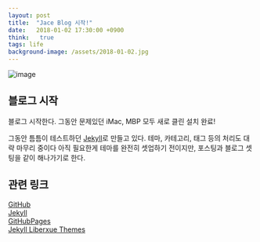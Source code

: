 ```yaml
---
layout: post
title:  "Jace Blog 시작!"
date:   2018-01-02 17:30:00 +0900
think:   true
tags: life
background-image: /assets/2018-01-02.jpg
---
```

![image](/assets/2018-01-02.jpg)

## 블로그 시작

블로그 시작한다. 그동안 문제있던 iMac, MBP 모두 새로 클린 설치 완료!

그동안 틈틈이 테스트하던 [Jekyll](https://jekyllrb.com)로 만들고 있다. 테마, 카테고리, 태그 등의 처리도 대략 마무리 중이다 아직 필요한게 테마를 완전히 셋업하기 전이지만, 포스팅과 블로그 셋팅을 같이 해나가기로 한다.

## 관련 링크

[GitHub](http://github.com)  
[Jekyll](https://jekyllrb.com)  
[GitHubPages](https://pages.github.com)  
[Jekyll Liberxue Themes](https://github.com/Liberxue/liberxue.github.io)



